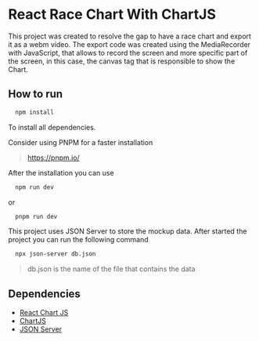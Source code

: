 # React Race Chart With ChartJS

This project was created to resolve the gap to have a race chart and export it as a webm video.
The export code was created using the MediaRecorder with JavaScript, that allows to record the screen
and more specific part of the screen, in this case, the canvas tag that is responsible to show the Chart.

## How to run
```bash 
  npm install 
```
To install all dependencies.

Consider using PNPM for a faster installation
> https://pnpm.io/

After the installation  you can use

```bash
  npm run dev
```
or 

```bash
  pnpm run dev
```

This project uses JSON Server to store the mockup data.
After started the project you can run the following command
```bash
  npx json-server db.json
```
> db.json is the name of the file that contains the data


## Dependencies 
- [React Chart JS](https://react-chartjs-2.js.org/)
- [ChartJS](https://www.chartjs.org/)
- [JSON Server](https://github.com/typicode/json-server)
  
